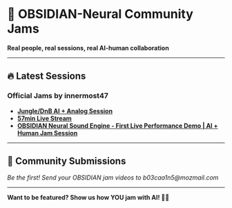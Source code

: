 # 🎵 OBSIDIAN-Neural Community Jams

**Real people, real sessions, real AI-human collaboration**

---

## 🔥 **Latest Sessions**

### **Official Jams by innermost47**

- **[Jungle/DnB AI + Analog Session](https://youtu.be/cFmRJIFUOCU)**
- **[57min Live Stream](https://youtube.com/watch?v=O5j6xa_9_0s)**
- **[OBSIDIAN Neural Sound Engine - First Live Performance Demo | AI + Human Jam Session](https://www.youtube.com/watch?v=l4KMC5adxVA)**

---

## 🌟 **Community Submissions**

_Be the first! Send your OBSIDIAN jam videos to b03caa1n5@mozmail.com_

---

**Want to be featured? Show us how YOU jam with AI! 🤖🎵**
